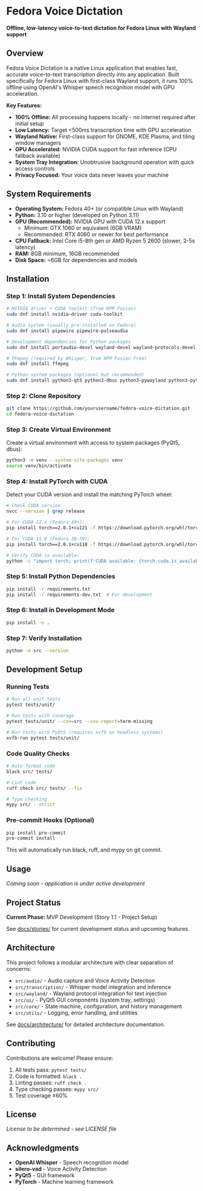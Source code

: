 # Fedora Voice Dictation

**Offline, low-latency voice-to-text dictation for Fedora Linux with Wayland support**

## Overview

Fedora Voice Dictation is a native Linux application that enables fast, accurate voice-to-text transcription directly into any application. Built specifically for Fedora Linux with first-class Wayland support, it runs 100% offline using OpenAI's Whisper speech recognition model with GPU acceleration.

**Key Features:**
- **100% Offline:** All processing happens locally - no internet required after initial setup
- **Low Latency:** Target <500ms transcription time with GPU acceleration
- **Wayland Native:** First-class support for GNOME, KDE Plasma, and tiling window managers
- **GPU Accelerated:** NVIDIA CUDA support for fast inference (CPU fallback available)
- **System Tray Integration:** Unobtrusive background operation with quick access controls
- **Privacy Focused:** Your voice data never leaves your machine

## System Requirements

- **Operating System:** Fedora 40+ (or compatible Linux with Wayland)
- **Python:** 3.10 or higher (developed on Python 3.11)
- **GPU (Recommended):** NVIDIA GPU with CUDA 12.x support
  - Minimum: GTX 1060 or equivalent (6GB VRAM)
  - Recommended: RTX 4060 or newer for best performance
- **CPU Fallback:** Intel Core i5-8th gen or AMD Ryzen 5 2600 (slower, 2-5s latency)
- **RAM:** 8GB minimum, 16GB recommended
- **Disk Space:** ~6GB for dependencies and models

## Installation

### Step 1: Install System Dependencies

```bash
# NVIDIA driver + CUDA toolkit (from RPM Fusion)
sudo dnf install nvidia-driver cuda-toolkit

# Audio system (usually pre-installed on Fedora)
sudo dnf install pipewire pipewire-pulseaudio

# Development dependencies for Python packages
sudo dnf install portaudio-devel wayland-devel wayland-protocols-devel python3-devel

# FFmpeg (required by Whisper, from RPM Fusion Free)
sudo dnf install ffmpeg

# Python system packages (optional but recommended)
sudo dnf install python3-qt5 python3-dbus python3-pywayland python3-pytest
```

### Step 2: Clone Repository

```bash
git clone https://github.com/yourusername/fedora-voice-dictation.git
cd fedora-voice-dictation
```

### Step 3: Create Virtual Environment

Create a virtual environment with access to system packages (PyQt5, dbus):

```bash
python3 -m venv --system-site-packages venv
source venv/bin/activate
```

### Step 4: Install PyTorch with CUDA

Detect your CUDA version and install the matching PyTorch wheel:

```bash
# Check CUDA version
nvcc --version | grep release

# For CUDA 12.x (Fedora 40+):
pip install torch==2.0.1+cu121 -f https://download.pytorch.org/whl/torch_stable.html

# For CUDA 11.8 (Fedora 38-39):
pip install torch==2.0.1+cu118 -f https://download.pytorch.org/whl/torch_stable.html

# Verify CUDA is available:
python -c "import torch; print(f'CUDA available: {torch.cuda.is_available()}')"
```

### Step 5: Install Python Dependencies

```bash
pip install -r requirements.txt
pip install -r requirements-dev.txt  # For development
```

### Step 6: Install in Development Mode

```bash
pip install -e .
```

### Step 7: Verify Installation

```bash
python -m src --version
```

## Development Setup

### Running Tests

```bash
# Run all unit tests
pytest tests/unit/

# Run tests with coverage
pytest tests/unit/ --cov=src --cov-report=term-missing

# Run tests with PyQt5 (requires xvfb on headless systems)
xvfb-run pytest tests/unit/
```

### Code Quality Checks

```bash
# Auto-format code
black src/ tests/

# Lint code
ruff check src/ tests/ --fix

# Type checking
mypy src/ --strict
```

### Pre-commit Hooks (Optional)

```bash
pip install pre-commit
pre-commit install
```

This will automatically run black, ruff, and mypy on git commit.

## Usage

*Coming soon - application is under active development*

## Project Status

**Current Phase:** MVP Development (Story 1.1 - Project Setup)

See [docs/stories/](docs/stories/) for current development status and upcoming features.

## Architecture

This project follows a modular architecture with clear separation of concerns:

- `src/audio/` - Audio capture and Voice Activity Detection
- `src/transcription/` - Whisper model integration and inference
- `src/wayland/` - Wayland protocol integration for text injection
- `src/ui/` - PyQt5 GUI components (system tray, settings)
- `src/core/` - State machine, configuration, and history management
- `src/utils/` - Logging, error handling, and utilities

See [docs/architecture/](docs/architecture/) for detailed architecture documentation.

## Contributing

Contributions are welcome! Please ensure:

1. All tests pass: `pytest tests/`
2. Code is formatted: `black .`
3. Linting passes: `ruff check .`
4. Type checking passes: `mypy src/`
5. Test coverage ≥60%

## License

*License to be determined - see LICENSE file*

## Acknowledgments

- **OpenAI Whisper** - Speech recognition model
- **silero-vad** - Voice Activity Detection
- **PyQt5** - GUI framework
- **PyTorch** - Machine learning framework
